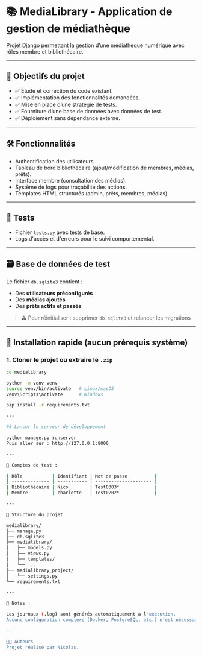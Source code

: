 # 📚 MediaLibrary - Application de gestion de médiathèque

Projet Django permettant la gestion d’une médiathèque numérique avec rôles membre et bibliothécaire.

---

## 🎯 Objectifs du projet

- ✅ Étude et correction du code existant.
- ✅ Implémentation des fonctionnalités demandées.
- ✅ Mise en place d’une stratégie de tests.
- ✅ Fourniture d’une base de données avec données de test.
- ✅ Déploiement sans dépendance externe.

---

## 🛠️ Fonctionnalités

- Authentification des utilisateurs.
- Tableau de bord bibliothécaire (ajout/modification de membres, médias, prêts).
- Interface membre (consultation des médias).
- Système de logs pour traçabilité des actions.
- Templates HTML structurés (admin, prêts, membres, médias).

---

## 🧪 Tests

- Fichier `tests.py` avec tests de base.
- Logs d'accès et d'erreurs pour le suivi comportemental.

---

## 🗃️ Base de données de test

Le fichier `db.sqlite3` contient :
- Des **utilisateurs préconfigurés**
- Des **médias ajoutés**
- Des **prêts actifs et passés**

> ⚠️ Pour réinitialiser : supprimer `db.sqlite3` et relancer les migrations

---

## 🚀 Installation rapide (aucun prérequis système)

### 1. Cloner le projet ou extraire le `.zip`

```bash
cd medialibrary

python -m venv venv
source venv/bin/activate   # Linux/macOS
venv\Scripts\activate      # Windows

pip install -r requirements.txt

---

## Lancer le serveur de développement

python manage.py runserver
Puis aller sur : http://127.0.0.1:8000

---

👥 Comptes de test : 

| Rôle           | Identifiant | Mot de passe          |
| -------------- | ----------- | --------------------- |
| Bibliothécaire | Nico        | Test0303*             |
| Membre         | charlotte   | Test0202*             |

---

📂 Structure du projet

medialibrary/
├── manage.py
├── db.sqlite3
├── medialibrary/
│   ├── models.py
│   ├── views.py
│   ├── templates/
│   └── ...
├── medialibrary_project/
│   └── settings.py
└── requirements.txt

---

📝 Notes : 

Les journaux (.log) sont générés automatiquement à l'exécution.
Aucune configuration complexe (Docker, PostgreSQL, etc.) n’est nécessaire.

---

🧑‍💻 Auteurs
Projet réalisé par Nicolas.